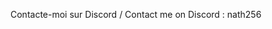 Contacte-moi sur Discord / Contact me on Discord : nath256


<!---
nath256/nath256 is a ✨ special ✨ repository because its `README.md` (this file) appears on your GitHub profile.
You can click the Preview link to take a look at your changes.
--->
